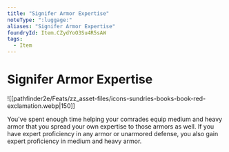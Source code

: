 ```yaml
---
title: "Signifer Armor Expertise"
noteType: ":luggage:"
aliases: "Signifer Armor Expertise"
foundryId: Item.CZydYoO3Su4R5sAW
tags:
  - Item
---
```


# Signifer Armor Expertise
![[pathfinder2e/Feats/zz_asset-files/icons-sundries-books-book-red-exclamation.webp|150]]

You've spent enough time helping your comrades equip medium and heavy armor that you spread your own expertise to those armors as well. If you have expert proficiency in any armor or unarmored defense, you also gain expert proficiency in medium and heavy armor.
